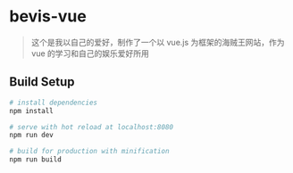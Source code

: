 # bevis-vue

> 这个是我以自己的爱好，制作了一个以 vue.js 为框架的海贼王网站，作为 vue 的学习和自己的娱乐爱好所用

## Build Setup

``` bash
# install dependencies
npm install

# serve with hot reload at localhost:8080
npm run dev

# build for production with minification
npm run build
```
